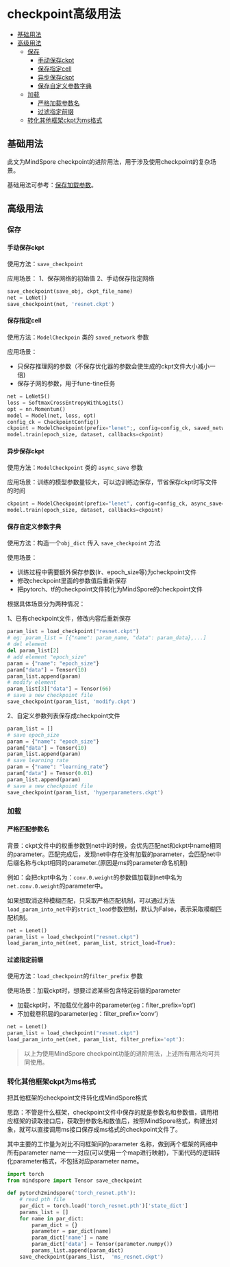 # checkpoint高级用法

- [基础用法](#基础用法)
- [高级用法](#高级用法)
    - [保存](#保存)
        - [手动保存ckpt](#手动保存ckpt)
        - [保存指定cell](#保存指定cell)
        - [异步保存ckpt](#异步保存ckpt)
        - [保存自定义参数字典](#保存自定义参数字典)
    - [加载](#加载)
        - [严格加载参数名](#严格加载参数名)
        - [过滤指定前缀](#过滤指定前缀)
    - [转化其他框架ckpt为ms格式](#转化其他框架ckpt为ms格式)

<!-- /TOC -->

## 基础用法

此文为MindSpore checkpoint的进阶用法，用于涉及使用checkpoint的复杂场景。

基础用法可参考：[保存加载参数](https://www.mindspore.cn/tutorial/training/zh-CN/r1.1/use/save_model.html#checkpoint)。

## 高级用法

### 保存

#### 手动保存ckpt

使用方法：`save_checkpoint`

应用场景：
1、保存网络的初始值
2、手动保存指定网络

```python
save_checkpoint(save_obj, ckpt_file_name)
net = LeNet()
save_checkpoint(net, 'resnet.ckpt')
```

#### 保存指定cell

使用方法：`ModelCheckpoin` 类的  `saved_network` 参数

应用场景：

- 只保存推理网的参数（不保存优化器的参数会使生成的ckpt文件大小减小一倍)
- 保存子网的参数，用于fune-tine任务

```python
net = LeNet5()
loss = SoftmaxCrossEntropyWithLogits()
opt = nn.Momentum()
model = Model(net, loss, opt)
config_ck = CheckpointConfig()
ckpoint = ModelCheckpoint(prefix="lenet";, config=config_ck, saved_network=net)
model.train(epoch_size, dataset, callbacks=ckpoint)
```

#### 异步保存ckpt

使用方法：`ModelCheckpoint` 类的 `async_save` 参数

应用场景：训练的模型参数量较大，可以边训练边保存，节省保存ckpt时写文件的时间

```python
ckpoint = ModelCheckpoint(prefix="lenet", config=config_ck, async_save=True)
model.train(epoch_size, dataset, callbacks=ckpoint)
```

#### 保存自定义参数字典

使用方法：构造一个`obj_dict` 传入 `save_checkpoint` 方法

使用场景：

- 训练过程中需要额外保存参数(lr、epoch_size等)为checkpoint文件
- 修改checkpoint里面的参数值后重新保存
- 把pytorch、tf的checkpoint文件转化为MindSpore的checkpoint文件

根据具体场景分为两种情况：

1、已有checkpoint文件，修改内容后重新保存

```python
param_list = load_checkpoint("resnet.ckpt")
# eg: param_list = [{"name": param_name, "data": param_data},...]
# del element
del param_list[2]
# add element "epoch_size"
param = {"name": "epoch_size"}
param["data"] = Tensor(10)
param_list.append(param)
# modify element
param_list[3]["data"] = Tensor(66)
# save a new checkpoint file
save_checkpoint(param_list, 'modify.ckpt')
```

2、自定义参数列表保存成checkpoint文件

```python
param_list = []
# save epoch_size
param = {"name": "epoch_size"}
param["data"] = Tensor(10)
param_list.append(param)
# save learning rate
param = {"name": "learning_rate"}
param["data"] = Tensor(0.01)
param_list.append(param)
# save a new checkpoint file
save_checkpoint(param_list, 'hyperparameters.ckpt')
```

### 加载

#### 严格匹配参数名

背景：ckpt文件中的权重参数到net中的时候，会优先匹配net和ckpt中name相同的parameter。匹配完成后，发现net中存在没有加载的parameter，会匹配net中后缀名称与ckpt相同的parameter.(原因是ms的parameter命名机制)

例如：会把ckpt中名为：`conv.0.weight`的参数值加载到net中名为`net.conv.0.weight`的parameter中。

如果想取消这种模糊匹配，只采取严格匹配机制，可以通过方法`load_param_into_net`中的`strict_load`参数控制，默认为False，表示采取模糊匹配机制。

```python
net = Lenet()
param_list = load_checkpoint("resnet.ckpt")
load_param_into_net(net, param_list, strict_load=True):
```

#### 过滤指定前缀

使用方法：`load_checkpoint`的`filter_prefix` 参数

使用场景：加载ckpt时，想要过滤某些包含特定前缀的parameter

- 加载ckpt时，不加载优化器中的parameter(eg：filter_prefix=’opt‘)
- 不加载卷积层的parameter(eg：filter_prefix=’conv‘)

```python
net = Lenet()
param_list = load_checkpoint("resnet.ckpt")
load_param_into_net(net, param_list, filter_prefix='opt'):
```

> 以上为使用MindSpore checkpoint功能的进阶用法，上述所有用法均可共同使用。

### 转化其他框架ckpt为ms格式

把其他框架的checkpoint文件转化成MindSpore格式

思路：不管是什么框架，checkpoint文件中保存的就是参数名和参数值，调用相应框架的读取接口后，获取到参数名和数值后，按照MindSpore格式，构建出对象，就可以直接调用ms接口保存成ms格式的checkpoint文件了。

其中主要的工作量为对比不同框架间的parameter 名称，做到两个框架的网络中所有parameter name一一对应(可以使用一个map进行映射)，下面代码的逻辑转化parameter格式，不包括对应parameter name。

```python
import torch
from mindspore import Tensor save_checkpoint

def pytorch2mindspore('torch_resnet.pth'):
    # read pth file
    par_dict = torch.load('torch_resnet.pth')['state_dict']
    params_list = []
    for name in par_dict:
        param_dict = {}
        parameter = par_dict[name]
        param_dict['name'] = name
        param_dict['data'] = Tensor(parameter.numpy())
        params_list.append(param_dict)
    save_checkpoint(params_list,  'ms_resnet.ckpt')
```
